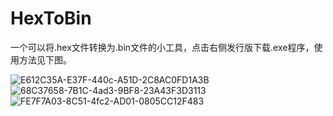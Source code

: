 # HexToBin
一个可以将.hex文件转换为.bin文件的小工具，点击右侧发行版下载.exe程序，使用方法见下图。

![E612C35A-E37F-440c-A51D-2C8AC0FD1A3B](https://user-images.githubusercontent.com/49359900/184065433-10d8108c-69da-4f48-9da3-f83bb78f33a5.png)  
![68C37658-7B1C-4ad3-9BF8-23A43F3D3113](https://user-images.githubusercontent.com/49359900/184065438-39e6ed1f-644c-4f32-8ecf-80d6e3b68570.png)  
![FE7F7A03-8C51-4fc2-AD01-0805CC12F483](https://user-images.githubusercontent.com/49359900/184065443-204eb5e5-e3ff-48bd-968e-8a4531e343b9.png)  
